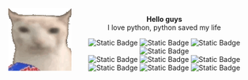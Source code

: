 
<img src="https://raw.githubusercontent.com/IvnMatz/IvnMatz/refs/heads/main/gatopapas.gif" align="left">
<div align="center">

**Hello guys**
<br>
I love python, python saved my life

![Static Badge](https://img.shields.io/badge/python-blue?style=flat-square&logo=python&logoColor=white)
![Static Badge](https://img.shields.io/badge/Flask-white?style=flat-square&logo=flask&logoColor=black)
![Static Badge](https://img.shields.io/badge/Django-%2332a881?style=flat-square&logo=django&logoColor=white)
![Static Badge](https://img.shields.io/badge/FastAPI-white?style=flat-square&logo=fastapi&logoColor=%231d8f7e)
<br>
![Static Badge](https://img.shields.io/badge/javascript-yellow?style=flat-square&logo=javascript&logoColor=white)
![Static Badge](https://img.shields.io/badge/HTML-orange?style=flat-square&logo=html5&logoColor=white)
![Static Badge](https://img.shields.io/badge/CSS-blue?style=flat-square&logo=css3&logoColor=white)
<br>
![Static Badge](https://img.shields.io/badge/nodeJS-darkgreen?style=flat-square&logo=nodedotjs&logoColor=white)
![Static Badge](https://img.shields.io/badge/Typescript-blue?style=flat-square&logo=typescript&logoColor=white)
![Static Badge](https://img.shields.io/badge/React-blue?style=flat-square&logo=react&logoColor=white)
<br>


</div>

 



<!--
**IvnMatz/IvnMatz** is a ✨ _special_ ✨ repository because its `README.md` (this file) appears on your GitHub profile.

Here are some ideas to get you started:

- 🔭 I’m currently working on ...
- 🌱 I’m currently learning ...
- 👯 I’m looking to collaborate on ...
- 🤔 I’m looking for help with ...
- 💬 Ask me about ...
- 📫 How to reach me: ...
- 😄 Pronouns: ...
- ⚡ Fun fact: ...
-->
